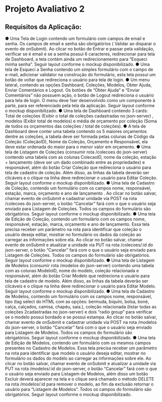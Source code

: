 # Projeto Avaliativo 2
## Requisitos da Aplicação:
● Uma Tela de Login contendo um formulário com campos de email e senha. Os campos
de email e senha são obrigatórios ( Validar ao disparar o evento de onSubmit). Ao clicar no
botão de Entrar e passar pela validação, verificar se é email e se a senha possui 6
caracteres, redirecionar para tela de Dashboard, a tela contém ainda um
redirecionamento para “Esqueci minha senha”. Seguir layout conforme o mockup
disponibilizado.
● Uma tela de Esqueci a Senha contendo um simples formulário com o campo de e-mail,
adicionar validator na construção do formulário, esta tela possui um botão de voltar que
redireciona o usuário para tela de login.
● Um menu lateral, contendo as opções Dashboard, Coleções, Modelos, Obter Ajuda,
Enviar Comentários e Logout. Os botões de “Obter Ajuda” e “Enviar Comentários” não
possuem ação, o botão de Logout redireciona o usuário para tela de login. O menu deve
1ser desenvolvido como um componente à parte, para ser referenciado pela tela da
aplicação. Seguir layout conforme o mockup disponibilizado.
● Uma tela de Dashboard contendo 3 cards: Total de coleções (Exibir o total de coleções
cadastradas no json-server) , modelos (Exibir total de modelos) e média de orçamento por
coleção (Soma de todos os orçamentos das coleções / total de coleções).
● A tela de Dashboard deve conter uma tabela contendo os 5 maiores orçamentos dentre
as coleções, a tabela deve ser formada pelas colunas de Código da Coleção (ColeçãoID),
Nome da Coleção, Orçamento e Responsável, ela deve estar ordenada do maior para o
menor valor em orçamento.
● Uma tela de Listagem de Coleções (consumir rota /colecoes do json-server) contendo
uma tabela com as colunas ColecaoID, nome da coleção, estação + lançamento (deve ser
um dado combinado entre as propriedades) e responsável, além do botão Criar Coleção
que redireciona o usuário para tela de cadastro de coleção. Além disso, as linhas da
tabela deverão ser clicáveis e o clique na linha deve redirecionar o usuário para Editar
Coleção. Seguir layout conforme o mockup disponibilizado.
● Uma tela de Cadastro de Coleção, contendo um formulário com os campos nome,
responsável, estação, marca, orçamento e ano de lançamento . Ao clicar no botão salvar,
chamar evento de onSubmit e cadastrar unidade via POST na rota /colecoes do
json-server, o botão “Cancelar” fará com o que o usuário seja enviado para Listagem de
Coleções. Todos os campos do formulário são obrigatórios. Seguir layout conforme o
mockup disponibilizado.
● Uma tela de Edição de Coleção, contendo um formulário com os campos nome,
responsável, estação, marca, orçamento e ano de lançamento. Essa tela precisa receber
um parâmetro na rota para identificar que coleção o usuário deseja editar, mostrar no
formulário os dados da coleção ao carregar as informações sobre ela. Ao clicar no botão
salvar, chamar evento de onSubmit e atualizar a unidade via PUT na rota /colecoes/:id do
json-server, o botão “Cancelar” fará com o que o usuário seja enviado para Listagem de
Coleções. Todos os campos do formulário são obrigatórios. Seguir layout conforme o
mockup disponibilizado.
● Uma tela de Listagem de Modelos (consumir rota /modelos do json-server) contendo
uma tabela com as colunas ModeloID, nome do modelo, coleção relacionada e
responsável, além do botão Criar Modelo que redireciona o usuário para tela de cadastro
de modelo. Além disso, as linhas da tabela deverão ser clicáveis e o clique na linha deve
redirecionar o usuário para Editar Modelo. Seguir layout conforme o mockup
disponibilizado.
● Uma tela de Cadastro de Modelos, contendo um formulário com os campos nome,
responsável, tipo (tag select do HTML com as opções: bermuda, biquíni, bolsa, boné,
calça, calçados, camisa, chapéu, saia.), coleção relacionada (listar todas as coleções
2cadastradas no json-server) e dois “radio group” para verificar se o modelo possui
bordado e se possui estampa. Ao clicar no botão salvar, chamar evento de onSubmit e
cadastrar unidade via POST na rota /modelos do json-server, o botão “Cancelar” fará com
o que o usuário seja enviado para Listagem de Modelos. Todos os campos do formulário
são obrigatórios. Seguir layout conforme o mockup disponibilizado.
● Uma tela de Edição de Modelos, contendo um formulário com os mesmos campos
presentes no Cadastro de Modelos. Essa tela precisa receber um parâmetro na rota para
identificar que modelo o usuário deseja editar, mostrar no formulário os dados do modelo
ao carregar as informações sobre ele. Ao clicar no botão salvar, chamar evento de
onSubmit e atualizar a unidade via PUT na rota /modelos/:id do json-server, o botão
“Cancelar” fará com o que o usuário seja enviado para Listagem de Modelos, além disso
um botão Excluir deverá aparecer na tela e o clique será chamado o método DELETE na
rota /modelos/:id para remover o modelo, ao fim da exclusão retornar o usuário para
“Listagem de Modelos”. Todos os campos do formulário são obrigatórios. Seguir layout
conforme o mockup disponibilizado.
